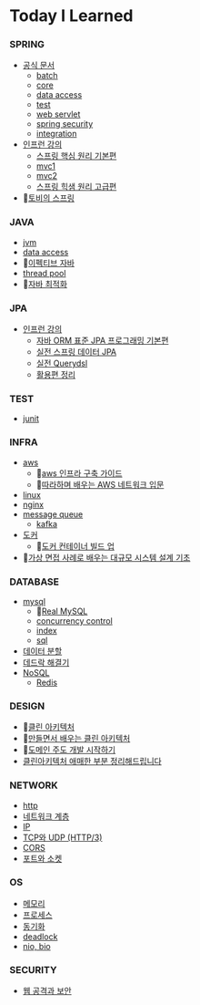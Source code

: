 # Today I Learned

### SPRING
- [공식 문서](spring/docs)
  - [batch](spring/docs/batch)
  - [core](spring/docs/core)
  - [data access](spring/docs/data-access)
  - [test](spring/docs/test)
  - [web servlet](spring/docs/web-servelet)
  - [spring security](spring/docs/spring-security)
  - [integration](spring/docs/integration)
- [인프런 강의](spring/lecture)
  - [스프링 핵심 원리 기본편](spring/lecture/basic)
  - [mvc1](spring/lecture/mvc1)
  - [mvc2](spring/lecture/mvc2)
  - [스프링 힉샘 원리 고급편](spring/lecture/advance)
- 📗[토비의 스프링](spring/toby-spring)

### JAVA
- [jvm](java/jvm)
- [data access](java/data-access)
- 📗[이펙티브 자바](java/effective-java)
- [thread pool](java/threadpool.md)
- 📗[자바 최적화](java/optimizing-java)

### JPA
- [인프런 강의](jpa/lecture)
  - [자바 ORM 표준 JPA 프로그래밍 기본편](jpa/lecture/basic)
  - [실전 스프링 데이터 JPA](jpa/lecture/spring-data-jpa)
  - [실전 Querydsl](jpa/lecture/querydsl)
  - [활용편 정리](jpa/lecture/tuning)

### TEST
- [junit](test/junit)

### INFRA
- [aws](infra/aws)
  - 📗[aws 인프라 구축 가이드](infra/aws/aws-infra-deployment-guide)
  - 📗[따라하며 배우는 AWS 네트워크 입문](infra/aws/intro-aws-network-to-follow-learn)
- [linux](infra/linux)
- [nginx](infra/nginx)
- [message queue](infra/message-queue)
  - [kafka](infra/message-queue/kafka)
- [도커](infra/docker)
  - 📗[도커 컨테이너 빌드 업](infra/docker/docker_container_buildup)
- 📗[가상 면접 사례로 배우는 대규모 시스템 설계 기초](infra/system_design_interview)

### DATABASE
- [mysql](database/mysql)
  - 📗[Real MySQL](database/mysql/real-my-sql)
  - [concurrency control](database/mysql/concurrency-control)
  - [index](database/mysql/index)
  - [sql](database/mysql/sql)
- [데이터 분할](database/distributed-data)
- [데드락 해결기](database/deadlock-troubleshooting.md)
- [NoSQL](database/nosql)
  - [Redis](database/nosql/redis)

### DESIGN
- 📗[클린 아키텍처](design/clean-architecture)
- 📗[만들면서 배우는 클린 아키텍처](design/clean-architecture-hands-on)
- 📗[도메인 주도 개발 시작하기](design/domain-driven-design)
- [클린아키텍처 애매한 부분 정리해드립니다](design/NHN_FORWARD22_clean_architecture.md)

### NETWORK
- [http](network/http)
- [네트워크 계층](network/network-layer)
- [IP](network/ip)
- [TCP와 UDP (HTTP/3)](network/TCP&UDP&HTTP3.md)
- [CORS](network/CORS.md)
- [포트와 소켓](network/port&socket.md)

### OS
- [메모리](os/memory)
- [프로세스](os/process)
- [동기화](os/synchronization)
- [deadlock](os/deadlock.md)
- [nio, bio](os/blocking-io&non-blocking-io.md)

### SECURITY
- [웹 공격과 보안](security/web-attack.md)
